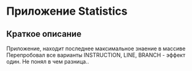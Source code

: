 # Приложение Statistics

## Краткое описание

Приложение, находит последнее максимальное знаение в массиве
Перепробовал все варианты INSTRUCTION, LINE, BRANCH - эффект один. Не понял в чем разница.. 
